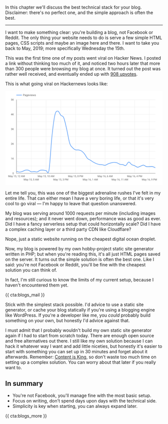 In this chapter we'll discuss the best technical stack for your blog. Disclaimer: there's no perfect one, and the simple approach is often the best.

---

I want to make something clear: you're building a blog, not Facebook or Reddit. The only thing your website needs to do is serve a few simple HTML pages, CSS scripts and maybe an image here and there. I want to take you back to May, 2019; more specifically Wednesday the 15th.

This was the first time one of my posts went viral on Hacker News. I posted a link without thinking too much of it, and noticed two hours later that more than 300 people were browsing my blog at once. It turned out the post was rather well received, and eventually ended up with [908 upvotes](*https://news.ycombinator.com/item?id=19917655).

This is what going viral on Hackernews looks like:

![Pageviews per hour on May 15th and 16th, 2019](/resources/img/blogs-for-devs/03-01.png)

Let me tell you, this was one of the biggest adrenaline rushes I've felt in my entire life. That can either mean I have a very boring life, or that it's very cool to go viral — I'm happy to leave that question unanswered.

My blog was serving around 1000 requests per minute (including images and resources); and it never went down, performance was as good as ever. Did I have a fancy serverless setup that could horizontally scale? Did I have a complex caching layer or a third party CDN like Cloudflare?

Nope, just a static website running on the cheapest digital ocean droplet.

Now, my blog is powered by my own hobby-project static site generator written in PHP; but when you're reading this, it's all just HTML pages saved on the server. It turns out the simple solution is often the best one. Like I said: you're not Facebook or Reddit, you'll be fine with the cheapest solution you can think of. 

In fact, I'm still curious to know the limits of my current setup, because I haven't encountered them yet.

{{ cta:blogs_mail }}

Stick with the simplest stack possible. I'd advice to use a static site generator, or cache your blog statically if you're using a blogging engine like WordPress. If you're a developer like me, you _could_ probably build something on your own, but honestly I'd advice against that.

I must admit that I probably wouldn't build my own static site generator again if I had to start from scratch today. There are enough open source and free alternatives out there. I still like my own solution because I can hack it whatever way I want and add little niceties, but honestly it's easier to start with something you can set up in 30 minutes and forget about it afterwards. Remember: [Content is King](*/blogs-for-devs/02-content-is-king), so don't waste too much time on setting up a complex solution. You can worry about that later if you really want to.

<div class="sidenote">
<h2>In summary</h2>

- You're not Facebook, you'll manage fine with the most basic setup.
- Focus on writing, don't spend days upon days with the technical side.
- Simplicity is key when starting, you can always expand later.
</div>

{{ cta:blogs_more }}
